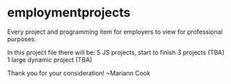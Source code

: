 # employmentprojects
Every project and programming item for employers to view for professional purposes.

In this project file there will be:
5 JS projects, start to finish
3 projects (TBA)
1 large dynamic project (TBA)

Thank you for your consideration!
~Mariann Cook
